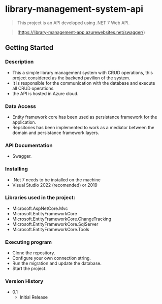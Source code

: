 # library-management-system-api

> This project is an API developed using .NET 7 Web API.

>(https://library-management-app.azurewebsites.net/swagger/) 

## Getting Started

### Description
- This a simple library management system with CRUD operations, this project considered as the backend pavilion of the system.
- It is responsible for the communication with the database and execute all CRUD operations.
- the API is hosted in Azure cloud.

### Data Access

-  Entity framework core has been used as persistance framework for the application.
-  Repsitories has been implemented to work as a mediator between the domain and persistance framework layers.

### API Documentation
 
 - Swagger.

  
### Installing

- .Net 7 needs to be installed on the machine
- Visual Studio 2022 (recomended) or 2019
  
### Libraries used in the project:
- Microsoft.AspNetCore.Mvc
- Microsoft.EntityFrameworkCore
- Microsoft.EntityFrameworkCore.ChangeTracking
- Microsoft.EntityFrameworkCore.SqlServer
- Microsoft.EntityFrameworkCore.Tools

### Executing program
 
 - Clone the repository.
 - Configure your own connection string.
 - Run the migration and update the database.
 - Start the project.

### Version History

* 0.1
    * Initial Release

